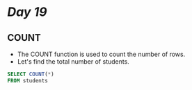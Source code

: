 # *Day 19*

## COUNT 

- The COUNT function is used to count the number of rows.
- Let's find the total number of students.

```sql
SELECT COUNT(*)
FROM students
```
